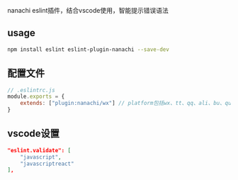 nanachi eslint插件，结合vscode使用，智能提示错误语法
## usage
``` bash
npm install eslint eslint-plugin-nanachi --save-dev
```
## 配置文件
``` javascript
// .eslintrc.js
module.exports = {
    extends: ["plugin:nanachi/wx"] // platform包括wx、tt、qq、ali、bu、quick
}
```
## vscode设置
``` json
"eslint.validate": [
    "javascript",
    "javascriptreact"
],
```